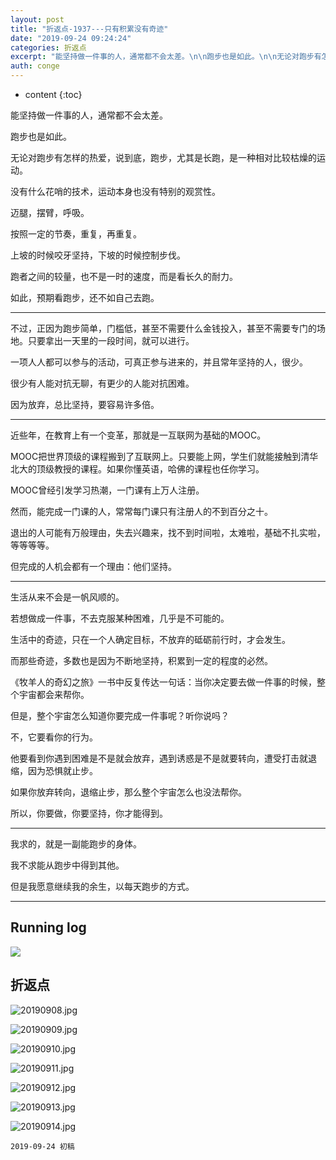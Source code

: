 ```yaml
---
layout: post
title: "折返点-1937---只有积累没有奇迹"
date: "2019-09-24 09:24:24"
categories: 折返点
excerpt: "能坚持做一件事的人，通常都不会太差。\n\n跑步也是如此。\n\n无论对跑步有怎样的热爱，说到底，跑步，尤其是长跑，是一种相对比较枯燥的运动。"
auth: conge
---
```

* content
{:toc}

能坚持做一件事的人，通常都不会太差。

跑步也是如此。

无论对跑步有怎样的热爱，说到底，跑步，尤其是长跑，是一种相对比较枯燥的运动。

没有什么花哨的技术，运动本身也没有特别的观赏性。

迈腿，摆臂，呼吸。

按照一定的节奏，重复，再重复。

上坡的时候咬牙坚持，下坡的时候控制步伐。

跑者之间的较量，也不是一时的速度，而是看长久的耐力。

如此，预期看跑步，还不如自己去跑。

-------

不过，正因为跑步简单，门槛低，甚至不需要什么金钱投入，甚至不需要专门的场地。只要拿出一天里的一段时间，就可以进行。

一项人人都可以参与的活动，可真正参与进来的，并且常年坚持的人，很少。

很少有人能对抗无聊，有更少的人能对抗困难。

因为放弃，总比坚持，要容易许多倍。

------

近些年，在教育上有一个变革，那就是一互联网为基础的MOOC。

MOOC把世界顶级的课程搬到了互联网上。只要能上网，学生们就能接触到清华北大的顶级教授的课程。如果你懂英语，哈佛的课程也任你学习。

MOOC曾经引发学习热潮，一门课有上万人注册。

然而，能完成一门课的人，常常每门课只有注册人的不到百分之十。

退出的人可能有万般理由，失去兴趣来，找不到时间啦，太难啦，基础不扎实啦，等等等等。

但完成的人机会都有一个理由：他们坚持。

-------------------

生活从来不会是一帆风顺的。

若想做成一件事，不去克服某种困难，几乎是不可能的。

生活中的奇迹，只在一个人确定目标，不放弃的砥砺前行时，才会发生。

而那些奇迹，多数也是因为不断地坚持，积累到一定的程度的必然。

《牧羊人的奇幻之旅》一书中反复传达一句话：当你决定要去做一件事的时候，整个宇宙都会来帮你。

但是，整个宇宙怎么知道你要完成一件事呢？听你说吗？

不，它要看你的行为。

他要看到你遇到困难是不是就会放弃，遇到诱惑是不是就要转向，遭受打击就退缩，因为恐惧就止步。

如果你放弃转向，退缩止步，那么整个宇宙怎么也没法帮你。

所以，你要做，你要坚持，你才能得到。

-----------

我求的，就是一副能跑步的身体。

我不求能从跑步中得到其他。

但是我愿意继续我的余生，以每天跑步的方式。


---------------------

## Running log
![ ](/assets/images/折返点/118382-7610565ce0b6e0bd.png)

## 折返点

![20190908.jpg](/assets/images/折返点/118382-c87f9b5e8d3a5c26.jpg)

![20190909.jpg](/assets/images/折返点/118382-42751b1a56795fb9.jpg)

![20190910.jpg](/assets/images/折返点/118382-0575227921976a6a.jpg)

![20190911.jpg](/assets/images/折返点/118382-4e7eae428475e9e8.jpg)

![20190912.jpg](/assets/images/折返点/118382-372e7c75832c3a62.jpg)

![20190913.jpg](/assets/images/折返点/118382-b36e57e8521967e7.jpg)

![20190914.jpg](/assets/images/折返点/118382-25f6003bffce2927.jpg)

```
2019-09-24 初稿
```
